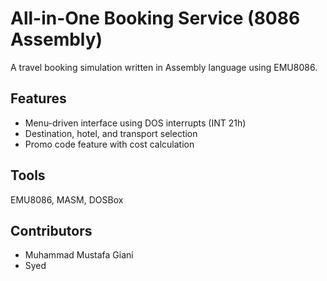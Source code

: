 # All-in-One Booking Service (8086 Assembly)

A travel booking simulation written in Assembly language using EMU8086.

## Features
- Menu-driven interface using DOS interrupts (INT 21h)
- Destination, hotel, and transport selection
- Promo code feature with cost calculation

## Tools
EMU8086, MASM, DOSBox

## Contributors
- Muhammad Mustafa Giani
- Syed

